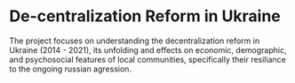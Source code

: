 # De-centralization Reform in Ukraine

The project focuses on understanding the decentralization reform in Ukraine (2014 - 2021), its unfolding and effects on economic, demographic, and psychosocial features of local communities, specifically their resiliance to the ongoing russian agression. 
